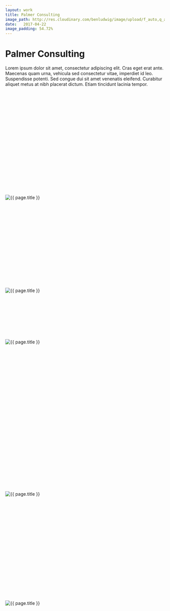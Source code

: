 ```yaml
---
layout: work
title: Palmer Consulting
image_path: http://res.cloudinary.com/benludwig/image/upload/f_auto,q_auto/v1500154922/palmer-2_m0imw6.jpg
date:   2017-04-22
image_padding: 54.72%
---
```

<div class="grid-container">
<div class="grid">


<div class="grid-item">
  <div class="copy-block revealblock">
    <h1>Palmer Consulting</h1>
    <p>Lorem ipsum dolor sit amet, consectetur adipiscing elit. Cras eget erat ante. Maecenas quam urna, vehicula sed consectetur vitae, imperdiet id leo. Suspendisse potenti. Sed congue dui sit amet venenatis eleifend. Curabitur aliquet metus at nibh placerat dictum. Etiam tincidunt lacinia tempor.</p>
  </div>
</div>

<div class="grid-item">
<div class="imgblock revealblock" style="padding-top: 64.64%">
  <div class="signal"></div>
  <div class="imgfull">
  <img src="http://res.cloudinary.com/benludwig/image/upload/f_auto,q_auto/v1500154921/palmer-1_mjxigb.jpg" alt="{{ page.title }}" onload="imgLoaded(this)">
</div>
</div>
</div>

<div class="grid-item">
<div class="imgblock revealblock" style="padding-top: 54.72%">
  <div class="signal"></div>
  <div class="imgfull">
  <img src="http://res.cloudinary.com/benludwig/image/upload/f_auto,q_auto/v1500154922/palmer-2_m0imw6.jpg" alt="{{ page.title }}" onload="imgLoaded(this)">
</div>
</div>
</div>

<div class="grid-item">
<div class="imgblock revealblock" style="padding-top: 28.77%">
  <div class="signal"></div>
  <div class="imgfull">
  <img src="http://res.cloudinary.com/benludwig/image/upload/f_auto,q_auto/v1500154918/palmer-3_ajreii.jpg" alt="{{ page.title }}" onload="imgLoaded(this)">
</div>
</div>
</div>

<div class="grid-item">
<div class="imgblock revealblock" style="padding-top: 91.67%">
  <div class="signal"></div>
  <div class="imgfull">
  <img src="http://res.cloudinary.com/benludwig/image/upload/f_auto,q_auto/v1500154925/palmer-4_uhqdyd.jpg" alt="{{ page.title }}" onload="imgLoaded(this)">
</div>
</div>
</div>

<div class="grid-item">
<div class="imgblock revealblock" style="padding-top: 64.89%">
  <div class="signal"></div>
  <div class="imgfull">
  <img src="http://res.cloudinary.com/benludwig/image/upload/f_auto,q_auto/v1500154919/palmer-5_u05hnj.jpg" alt="{{ page.title }}" onload="imgLoaded(this)">
</div>
</div>
</div>

</div>
</div>
